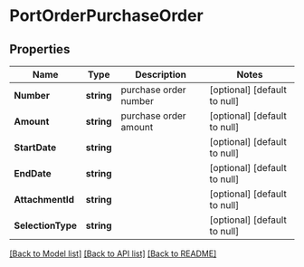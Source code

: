 # PortOrderPurchaseOrder

## Properties
Name | Type | Description | Notes
------------ | ------------- | ------------- | -------------
**Number** | **string** | purchase order number | [optional] [default to null]
**Amount** | **string** | purchase order amount | [optional] [default to null]
**StartDate** | **string** |  | [optional] [default to null]
**EndDate** | **string** |  | [optional] [default to null]
**AttachmentId** | **string** |  | [optional] [default to null]
**SelectionType** | **string** |  | [optional] [default to null]

[[Back to Model list]](../README.md#documentation-for-models) [[Back to API list]](../README.md#documentation-for-api-endpoints) [[Back to README]](../README.md)

